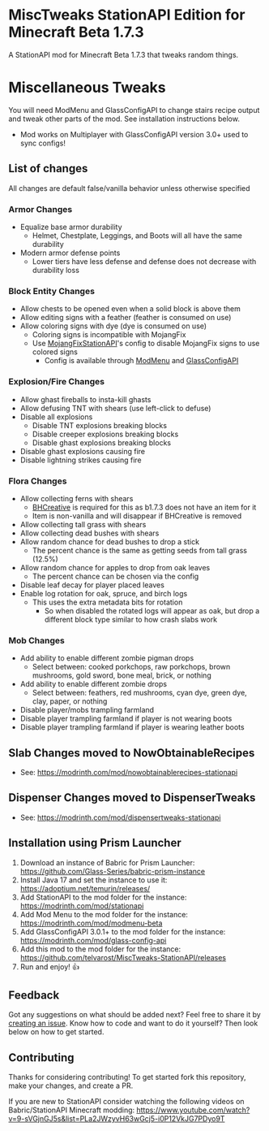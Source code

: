 # MiscTweaks StationAPI Edition for Minecraft Beta 1.7.3

A StationAPI mod for Minecraft Beta 1.7.3 that tweaks random things.

# Miscellaneous Tweaks

You will need ModMenu and GlassConfigAPI to change stairs recipe output and tweak other parts of the mod. See installation instructions below.
* Mod works on Multiplayer with GlassConfigAPI version 3.0+ used to sync configs!

## List of changes

All changes are default false/vanilla behavior unless otherwise specified

### Armor Changes
* Equalize base armor durability
  * Helmet, Chestplate, Leggings, and Boots will all have the same durability
* Modern armor defense points
  * Lower tiers have less defense and defense does not decrease with durability loss

### Block Entity Changes
* Allow chests to be opened even when a solid block is above them
* Allow editing signs with a feather (feather is consumed on use)
* Allow coloring signs with dye (dye is consumed on use)
  * Coloring signs is incompatible with MojangFix
  * Use [MojangFixStationAPI](https://modrinth.com/mod/misctweaks-stationapi)'s config to disable MojangFix signs to use colored signs
    * Config is available through [ModMenu](https://modrinth.com/mod/modmenu-beta) and [GlassConfigAPI](https://modrinth.com/mod/glass-config-api)

### Explosion/Fire Changes
* Allow ghast fireballs to insta-kill ghasts
* Allow defusing TNT with shears (use left-click to defuse)
* Disable all explosions
  * Disable TNT explosions breaking blocks
  * Disable creeper explosions breaking blocks
  * Disable ghast explosions breaking blocks
* Disable ghast explosions causing fire
* Disable lightning strikes causing fire

### Flora Changes
* Allow collecting ferns with shears
  * [BHCreative](https://modrinth.com/mod/bh-creative) is required for this as b1.7.3 does not have an item for it
  * Item is non-vanilla and will disappear if BHCreative is removed
* Allow collecting tall grass with shears
* Allow collecting dead bushes with shears
* Allow random chance for dead bushes to drop a stick
  * The percent chance is the same as getting seeds from tall grass (12.5%)
* Allow random chance for apples to drop from oak leaves
  * The percent chance can be chosen via the config
* Disable leaf decay for player placed leaves
* Enable log rotation for oak, spruce, and birch logs
  * This uses the extra metadata bits for rotation
    * So when disabled the rotated logs will appear as oak, but drop a different block type similar to how crash slabs work

### Mob Changes
* Add ability to enable different zombie pigman drops
  * Select between: cooked porkchops, raw porkchops, brown mushrooms, gold sword, bone meal, brick, or nothing
* Add ability to enable different zombie drops
  * Select between: feathers, red mushrooms, cyan dye, green dye, clay, paper, or nothing
* Disable player/mobs trampling farmland
* Disable player trampling farmland if player is not wearing boots
* Disable player trampling farmland if player is wearing leather boots

## Slab Changes moved to NowObtainableRecipes
* See: https://modrinth.com/mod/nowobtainablerecipes-stationapi

## Dispenser Changes moved to DispenserTweaks
* See: https://modrinth.com/mod/dispensertweaks-stationapi

## Installation using Prism Launcher

1. Download an instance of Babric for Prism Launcher: https://github.com/Glass-Series/babric-prism-instance
2. Install Java 17 and set the instance to use it: https://adoptium.net/temurin/releases/
3. Add StationAPI to the mod folder for the instance: https://modrinth.com/mod/stationapi
4. Add Mod Menu to the mod folder for the instance: https://modrinth.com/mod/modmenu-beta
5. Add GlassConfigAPI 3.0.1+ to the mod folder for the instance: https://modrinth.com/mod/glass-config-api
6. Add this mod to the mod folder for the instance: https://github.com/telvarost/MiscTweaks-StationAPI/releases
7. Run and enjoy! 👍

## Feedback

Got any suggestions on what should be added next? Feel free to share it by [creating an issue](https://github.com/telvarost/MiscTweaks-StationAPI/issues/new). Know how to code and want to do it yourself? Then look below on how to get started.

## Contributing

Thanks for considering contributing! To get started fork this repository, make your changes, and create a PR. 

If you are new to StationAPI consider watching the following videos on Babric/StationAPI Minecraft modding: https://www.youtube.com/watch?v=9-sVGjnGJ5s&list=PLa2JWzyvH63wGcj5-i0P12VkJG7PDyo9T
